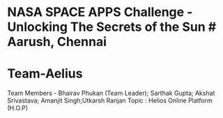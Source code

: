 # NASA SPACE APPS Challenge - Unlocking The Secrets of the Sun # Aarush, Chennai
# Team-Aelius
 Team Members - Bhairav Phukan (Team Leader); Sarthak Gupta; Akshat Srivastava; Amanjit Singh;Utkarsh Ranjan
 Topic : Helios Online Platform (H.O.P)                                     
